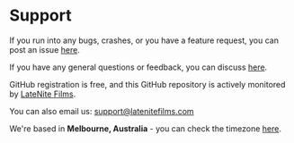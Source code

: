 # Support

If you run into any bugs, crashes, or you have a feature request, you can post an issue [here](https://github.com/latenitefilms/transfertoolbox/issues).

If you have any general questions or feedback, you can discuss [here](https://github.com/latenitefilms/transfertoolbox/discussions).

GitHub registration is free, and this GitHub repository is actively monitored by [LateNite Films](https://github.com/latenitefilms).

You can also email us: [support@latenitefilms.com](mailto:support@latenitefilms.com?subject=Transfer%20Toolbox%20Support)

We're based in **Melbourne, Australia** - you can check the timezone [here](https://www.timeanddate.com/worldclock/australia/melbourne).